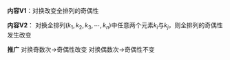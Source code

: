 **内容V1**：对换改变全排列的奇偶性

**内容V2**：
对换全排列$(k_1,k_2,k_3,\cdots,k_n)$中任意两个元素$k_i$与$k_j$，则全排列的奇偶性发生改变

**推广**
对换奇数次→奇偶性改变
对换偶数次→奇偶性不变